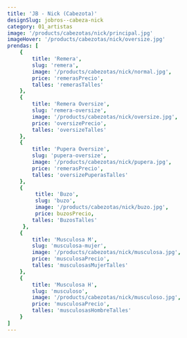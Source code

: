 ```yaml
---
title: 'JB - Nick (Cabezota)'
designSlug: jobros--cabeza-nick
category: 01_artistas
image: '/products/cabezotas/nick/principal.jpg'
imageHover: '/products/cabezotas/nick/oversize.jpg'
prendas: [
    {   
        title: 'Remera',
        slug: 'remera',          
        image: '/products/cabezotas/nick/normal.jpg',
        price: 'remerasPrecio',
        talles: 'remerasTalles'
    },
    {
        title: 'Remera Oversize',
        slug: 'remera-oversize',
        image: '/products/cabezotas/nick/oversize.jpg',
        price: 'oversizePrecio',
        talles: 'oversizeTalles'
    },
    {
        title: 'Pupera Oversize',
        slug: 'pupera-oversize',
        image: '/products/cabezotas/nick/pupera.jpg',
        price: 'remerasPrecio',
        talles: 'oversizePuperasTalles'
    },
    {
         title: 'Buzo',
         slug: 'buzo',
         image: '/products/cabezotas/nick/buzo.jpg',
         price: buzosPrecio,
        talles: 'BuzosTalles'
     },
    {
        title: 'Musculosa M',
        slug: 'musculosa-mujer',
        image: '/products/cabezotas/nick/musculosa.jpg',
        price: 'musculosaPrecio',
        talles: 'musculosasMujerTalles'
    },
    {
        title: 'Musculosa H',
        slug: 'musculoso',
        image: '/products/cabezotas/nick/musculoso.jpg',
        price: 'musculosaPrecio',
        talles: 'musculosasHombreTalles'
    }
]
---
```

